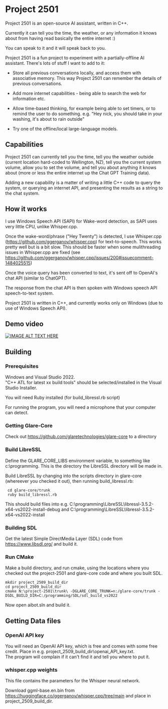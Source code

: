 # Project 2501

Project 2501 is an open-source AI assistant, written in C++.

Currently it can tell you the time, the weather, or any information it knows about from having read basically the entire internet :)

You can speak to it and it will speak back to you.

Project 2501 is a fun project to experiment with a partially-offline AI assistant.   There's lots of stuff I want to add to it:

* Store all previous conversations locally, and access them with associative memory.  This way Project 2501 can remember the details of previous conversations.

* Add more internet capabilities - being able to search the web for information etc.

* Allow time-based thinking, for example being able to set timers, or to remind the user to do something. e.g. "Hey nick, you should take in your washing, it's about to rain outside"

* Try one of the offline/local large-language models.

## Capabilities

Project 2501 can currently tell you the time, tell you the weather outside (current location hard-coded to Wellington, NZ), 
tell you the current system volume, allow you to set the volume, and tell you about anything it knows about 
(more or less the entire internet up the Chat GPT Training data).

Adding a new capability is a matter of writing a little C++ code to query the system, or querying an internet API, and presenting the results
as a string to the chat system.

## How it works

I use Windows Speech API (SAPI) for Wake-word detection, as SAPI uses very little CPU, unlike Whisper.cpp.

Once the wake-word/phrase ("Hey Twenty") is detected, I use Whisper.cpp (https://github.com/ggerganov/whisper.cpp) for text-to-speech.  This works pretty well but is a bit slow.  This should be faster when some mulithreading issues in Whisper.cpp are fixed (see https://github.com/ggerganov/whisper.cpp/issues/200#issuecomment-1484025515)

Once the voice query has been converted to text, it's sent off to OpenAI's chat API (similar to ChatGPT).

The response from the chat API is then spoken with Windows speech API speech-to-text system.

Project 2501 is written in C++, and currently works only on Windows (due to use of Windows Speech API).

## Demo video

[![IMAGE ALT TEXT HERE](https://img.youtube.com/vi/dVGtIcNIZr8/0.jpg)](https://www.youtube.com/embed/dVGtIcNIZr8)

## Building

### Prerequisites

Windows and Visual Studio 2022.  
"C++ ATL for latest xx build tools" should be selected/installed in the Visual Studio Installer.

You will need Ruby installed (for build_libressl.rb script)

For running the program, you will need a microphone that your computer can detect.

### Getting Glare-Core

Check out https://github.com/glaretechnologies/glare-core to a directory

### Build LibreSSL

Define the GLARE_CORE_LIBS environment variable, to something like c:\programming.
This is the directory the LibreSSL directory will be made in.

Build LibreSSL by changing into the scripts directory in glare-core (whereever you checked it out), then running build_libressl.rb:

```
 cd glare-core/trunk 
 ruby build_libressl.rb
```
This should build files into e.g. C:\programming\LibreSSL\libressl-3.5.2-x64-vs2022-install-debug and 
C:\programming\LibreSSL\libressl-3.5.2-x64-vs2022-install

### Building SDL

Get the latest Simple DirectMedia Layer (SDL) code from https://www.libsdl.org/ and build it.

### Run CMake

Make a build directory, and run cmake, using the locations where you checked out the project-2501 and 
glare-core code and where you built SDL.

```
mkdir project_2509_build_dir
cd project_2509_build_dir
cmake N:\project-2501\trunk\ -DGLARE_CORE_TRUNK=n:/glare-core/trunk -DSDL_BUILD_DIR=C:/programming/SDL/sdl_build_vs2022
```


Now open aibot.sln and build it.

## Getting Data files


### OpenAI API key

You will need an OpenAI API key, which is free and comes with some free credit.
Place in e.g. project_2509_build_dir\openai_API_key.txt.  
The program will complain if it can't find it and tell you where to put it.

### whisper.cpp weights

This file contains the parameters for the Whisper neural network.

Download ggml-base.en.bin from https://huggingface.co/ggerganov/whisper.cpp/tree/main and place in project_2509_build_dir.

